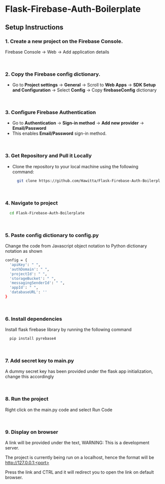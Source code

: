 # Flask-Firebase-Auth-Boilerplate
 
## Setup Instructions

### 1. Create a new project on the Firebase Console.  
Firebase Console ->  Web -> Add application details

<br />

### 2. Copy the Firebase config dictionary.

- Go to **Project settings** -> **General** -> Scroll to **Web Apps** -> **SDK Setup and Configuration** -> Select **Config** -> Copy **firebaseConfig** dictionary 
<br />

### 3. Configure Firebase Authentication
- Go to **Authentication** → **Sign-in method** -> **Add new provider** -> **Email/Password** 
- This enables **Email/Password** sign-in method.
<br />

### 3. Get Repository and Pull it Locally
- Clone the repository to your local machine using the following command:
  
  ```bash
    git clone https://github.com/Hawitta/Flask-Firebase-Auth-Boilerplate.git
<br />

### 4. Navigate to project

```bash
  cd Flask-Firebase-Auth-Boilerplate 
```
<br />

### 5. Paste config dictionary to config.py
Change the code from Javascript object notation to Python dictionary notation as shown

```bash
config = {
  'apiKey': " ",
  'authDomain': " ",
  'projectId': " ",
  'storageBucket': " ",
  'messagingSenderId': " ",
  'appId': " ",
  'databaseURL': ''
}

```
<br />

### 6. Install dependencies
Install flask firebase library by running the following command

```bash
  pip install pyrebase4
```
<br />

### 7. Add secret key to main.py
A dummy secret key has been provided under the flask app initialization, change this accordingly

<br />

### 8. Run the project
Right click on the main.py code and select Run Code

<br />

### 9. Display on browser
A link will be provided under the text, WARNING: This is a development server.

The project is currently being run on a localhost, hence the format will be http://127.0.0.1:<port>

Press the link and CTRL and it will redirect you to open the link on default browser.

<br />
